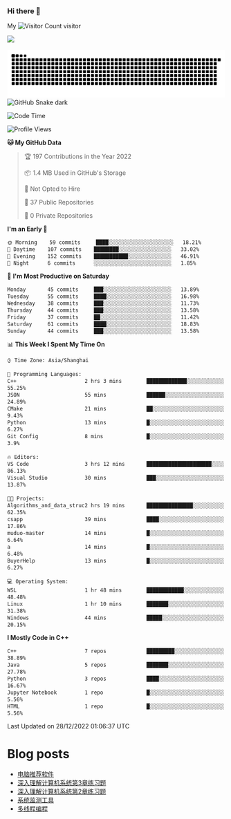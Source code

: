 ### Hi there 👋

My ![Visitor Count](https://profile-counter.glitch.me/bugcat9/count.svg) visitor
<!--
**bugcat9/bugcat9** is a ✨ _special_ ✨ repository because its `README.md` (this file) appears on your GitHub profile.

Here are some ideas to get you started:

- 🔭 I’m currently working on ...
- 🌱 I’m currently learning ...
- 👯 I’m looking to collaborate on ...
- 🤔 I’m looking for help with ...
- 💬 Ask me about ...
- 📫 How to reach me: ...
- 😄 Pronouns: ...
- ⚡ Fun fact: ...
-->
![](https://github-readme-stats.vercel.app/api?username=bugcat9)

![GitHub Snake Light](https://raw.githubusercontent.com/bugcat9/bugcat9/output/github-contribution-grid-snake.svg#gh-light-mode-only)
![GitHub Snake dark](github-snake-dark.svg#gh-dark-mode-only)


<!--START_SECTION:waka-->
![Code Time](http://img.shields.io/badge/Code%20Time-693%20hrs%2033%20mins-blue)

![Profile Views](http://img.shields.io/badge/Profile%20Views-0-blue)

**🐱 My GitHub Data** 

> 🏆 197 Contributions in the Year 2022
 > 
> 📦 1.4 MB Used in GitHub's Storage 
 > 
> 🚫 Not Opted to Hire
 > 
> 📜 37 Public Repositories 
 > 
> 🔑 0 Private Repositories  
 > 
**I'm an Early 🐤** 

```text
🌞 Morning    59 commits     ████░░░░░░░░░░░░░░░░░░░░░   18.21% 
🌆 Daytime    107 commits    ████████░░░░░░░░░░░░░░░░░   33.02% 
🌃 Evening    152 commits    ███████████░░░░░░░░░░░░░░   46.91% 
🌙 Night      6 commits      ░░░░░░░░░░░░░░░░░░░░░░░░░   1.85%

```
📅 **I'm Most Productive on Saturday** 

```text
Monday       45 commits     ███░░░░░░░░░░░░░░░░░░░░░░   13.89% 
Tuesday      55 commits     ████░░░░░░░░░░░░░░░░░░░░░   16.98% 
Wednesday    38 commits     ███░░░░░░░░░░░░░░░░░░░░░░   11.73% 
Thursday     44 commits     ███░░░░░░░░░░░░░░░░░░░░░░   13.58% 
Friday       37 commits     ██░░░░░░░░░░░░░░░░░░░░░░░   11.42% 
Saturday     61 commits     ████░░░░░░░░░░░░░░░░░░░░░   18.83% 
Sunday       44 commits     ███░░░░░░░░░░░░░░░░░░░░░░   13.58%

```


📊 **This Week I Spent My Time On** 

```text
⌚︎ Time Zone: Asia/Shanghai

💬 Programming Languages: 
C++                      2 hrs 3 mins        █████████████░░░░░░░░░░░░   55.25% 
JSON                     55 mins             ██████░░░░░░░░░░░░░░░░░░░   24.89% 
CMake                    21 mins             ██░░░░░░░░░░░░░░░░░░░░░░░   9.43% 
Python                   13 mins             █░░░░░░░░░░░░░░░░░░░░░░░░   6.27% 
Git Config               8 mins              █░░░░░░░░░░░░░░░░░░░░░░░░   3.9%

🔥 Editors: 
VS Code                  3 hrs 12 mins       █████████████████████░░░░   86.13% 
Visual Studio            30 mins             ███░░░░░░░░░░░░░░░░░░░░░░   13.87%

🐱‍💻 Projects: 
Algorithms_and_data_struc2 hrs 19 mins       ███████████████░░░░░░░░░░   62.35% 
csapp                    39 mins             ████░░░░░░░░░░░░░░░░░░░░░   17.86% 
muduo-master             14 mins             █░░░░░░░░░░░░░░░░░░░░░░░░   6.64% 
a                        14 mins             █░░░░░░░░░░░░░░░░░░░░░░░░   6.48% 
BuyerHelp                13 mins             █░░░░░░░░░░░░░░░░░░░░░░░░   6.27%

💻 Operating System: 
WSL                      1 hr 48 mins        ████████████░░░░░░░░░░░░░   48.48% 
Linux                    1 hr 10 mins        ███████░░░░░░░░░░░░░░░░░░   31.38% 
Windows                  44 mins             █████░░░░░░░░░░░░░░░░░░░░   20.15%

```

**I Mostly Code in C++** 

```text
C++                      7 repos             █████████░░░░░░░░░░░░░░░░   38.89% 
Java                     5 repos             ███████░░░░░░░░░░░░░░░░░░   27.78% 
Python                   3 repos             ████░░░░░░░░░░░░░░░░░░░░░   16.67% 
Jupyter Notebook         1 repo              █░░░░░░░░░░░░░░░░░░░░░░░░   5.56% 
HTML                     1 repo              █░░░░░░░░░░░░░░░░░░░░░░░░   5.56%

```



 Last Updated on 28/12/2022 01:06:37 UTC
<!--END_SECTION:waka-->
# Blog posts
<!-- BLOG-POST-LIST:START -->
- [电脑推荐软件](https://bugcat.top/2022/10/26/%E5%85%B6%E4%BB%96/%E7%94%B5%E8%84%91%E6%8E%A8%E8%8D%90%E8%BD%AF%E4%BB%B6/)
- [深入理解计算机系统第3章练习题](https://bugcat.top/2022/10/25/%E6%B7%B1%E5%85%A5%E7%90%86%E8%A7%A3%E8%AE%A1%E7%AE%97%E6%9C%BA%E7%B3%BB%E7%BB%9F/%E6%B7%B1%E5%85%A5%E7%90%86%E8%A7%A3%E8%AE%A1%E7%AE%97%E6%9C%BA%E7%B3%BB%E7%BB%9F%E7%AC%AC3%E7%AB%A0%E7%BB%83%E4%B9%A0%E9%A2%98/)
- [深入理解计算机系统第2章练习题](https://bugcat.top/2022/10/09/%E6%B7%B1%E5%85%A5%E7%90%86%E8%A7%A3%E8%AE%A1%E7%AE%97%E6%9C%BA%E7%B3%BB%E7%BB%9F/%E6%B7%B1%E5%85%A5%E7%90%86%E8%A7%A3%E8%AE%A1%E7%AE%97%E6%9C%BA%E7%B3%BB%E7%BB%9F%E7%AC%AC2%E7%AB%A0%E7%BB%83%E4%B9%A0%E9%A2%98/)
- [系统监测工具](https://bugcat.top/2022/09/29/Linux/%E7%B3%BB%E7%BB%9F%E7%9B%91%E6%B5%8B%E5%B7%A5%E5%85%B7/)
- [多线程编程](https://bugcat.top/2022/09/18/Linux/%E5%A4%9A%E7%BA%BF%E7%A8%8B%E7%BC%96%E7%A8%8B/)
<!-- BLOG-POST-LIST:END -->
